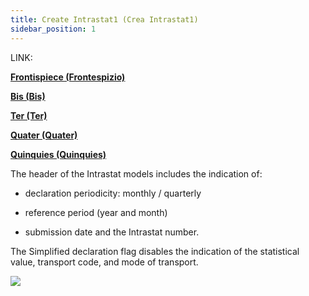 ```yaml
---
title: Create Intrastat1 (Crea Intrastat1)
sidebar_position: 1
---
```


LINK:

**[Frontispiece (Frontespizio)](/docs/finance-area/declarations/intrastat/create-intrastat1/intra1)**

**[Bis (Bis)](/docs/finance-area/declarations/intrastat/create-intrastat1/intra1-bis)**

**[Ter (Ter)](/docs/finance-area/declarations/intrastat/create-intrastat1/intra1-ter)**

**[Quater (Quater)](/docs/finance-area/declarations/intrastat/create-intrastat1/intra1-quater)**

**[Quinquies (Quinquies)](/docs/finance-area/declarations/intrastat/create-intrastat1/intra1-quinquies)**


The header of the Intrastat models includes the indication of:

- declaration periodicity: monthly / quarterly 

- reference period (year and month) 

- submission date and the Intrastat number. 

The Simplified declaration flag disables the indication of the statistical value, transport code, and mode of transport.

![](/img/it-it/finance-area/declarations/intrastat/create-intrastat1/create-intrastat1/image01.png)